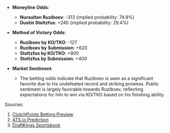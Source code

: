- **Moneyline Odds**:
  - **Nursulton Ruziboev**: -313 (implied probability: 74.9%)
  - **Dustin Stoltzfus**: +240 (implied probability: 29.4%)

- **Method of Victory Odds**:
  - **Ruziboev by KO/TKO**: -127
  - **Ruziboev by Submission**: +620
  - **Stoltzfus by KO/TKO**: +900
  - **Stoltzfus by Submission**: +400

- **Market Sentiment**: 
  - The betting odds indicate that Ruziboev is seen as a significant favorite due to his undefeated record and striking prowess. Public sentiment is largely favorable towards Ruziboev, reflecting expectations for him to win via KO/TKO based on his finishing ability.

Sources:
1. [ClutchPoints Betting Preview](https://clutchpoints.com/betting/dustin-stoltzfus-vs-nursulton-ruziboev-prediction-odds-pick-for-ufc-vegas-106)
2. [ATS.io Prediction](https://ats.io/mma/dustin-stoltzfus-vs-nursulton-ruziboev-prediction/386829/)
3. [DraftKings Sportsbook](https://sportsbook.draftkings.com/event/dustin-stoltzfus-vs-nursultan-ruziboev/32282666)